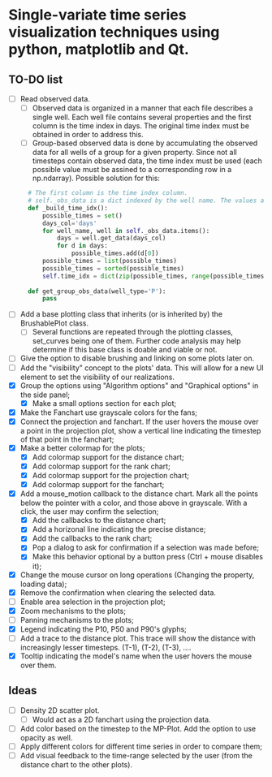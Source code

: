 # Single-variate time series visualization techniques using python, matplotlib and Qt.

## TO-DO list
- [ ] Read observed data.
  - [ ] Observed data is organized in a manner that each file describes a single well. Each well file contains several properties and the first column is the time index in days. The original time index must be obtained in order to address this.
  - [ ] Group-based observed data is done by accumulating the observed data for all wells of a group for a given property. Since not all timesteps contain observed data, the time index must be used (each possible value must be assined to a corresponding row in a np.ndarray). Possible solution for this:
  ```python
    # The first column is the time index column.
    # self._obs_data is a dict indexed by the well name. The values are of type TimeSeries and contain the observed data.
    def _build_time_idx():
        possible_times = set()
        days_col='days'
        for well_name, well in self._obs_data.items():
            days = well.get_data(days_col)
            for d in days:
                possible_times.add(d[0])
        possible_times = list(possible_times)
        possible_times = sorted(possible_times)
        self.time_idx = dict(zip(possible_times, range(possible_times)))
    
    def get_group_obs_data(well_type='P'):
        pass
  ```	
- [ ] Add a base plotting class that inherits (or is inherited by) the BrushablePlot class.
  - [ ] Several functions are repeated through the plotting classes, set_curves being one of them. Further code analysis may help determine if this base class is doable and viable or not.
- [ ] Give the option to disable brushing and linking on some plots later on.
- [ ] Add the "visibility" concept to the plots' data. This will allow for a new UI element to set the visibility of our realizations.
- [x] Group the options using "Algorithm options" and "Graphical options" in the side panel;
  - [x] Make a small options section for each plot;
- [x] Make the Fanchart use grayscale colors for the fans;
- [x] Connect the projection and fanchart. If the user hovers the mouse over a point in the projection plot, show a vertical line indicating the timestep of that point in the fanchart;
- [x] Make a better colormap for the plots;
  - [x] Add colormap support for the distance chart;
  - [x] Add colormap support for the rank chart;
  - [x] Add colormap support for the projection chart;
  - [x] Add colormap support for the fanchart;
- [x] Add a mouse_motion callback to the distance chart. Mark all the points below the pointer with a color, and those above in grayscale. With a click, the user may confirm the selection;
  - [x] Add the callbacks to the distance chart;
  - [x] Add a horizonal line indicating the precise distance;
  - [x] Add the callbacks to the rank chart;
  - [x] Pop a dialog to ask for confirmation if a selection was made before;
  - [x] Make this behavior optional by a button press (Ctrl + mouse disables it);
- [x] Change the mouse cursor on long operations (Changing the property, loading data);
- [x] Remove the confirmation when clearing the selected data.
- [ ] Enable area selection in the projection plot;
- [x] Zoom mechanisms to the plots;
- [ ] Panning mechanisms to the plots;
- [x] Legend indicating the P10, P50 and P90's glyphs;
- [ ] Add a trace to the distance plot. This trace will show the distance with increasingly lesser timesteps. (T-1), (T-2), (T-3), ....
- [x] Tooltip indicating the model's name when the user hovers the mouse over them.

## Ideas
- [ ] Density 2D scatter plot.
  - [ ] Would act as a 2D fanchart using the projection data.
- [ ] Add color based on the timestep to the MP-Plot. Add the option to use opacity as well.
- [ ] Apply different colors for different time series in order to compare them;
- [ ] Add visual feedback to the time-range selected by the user (from the distance chart to the other plots).
